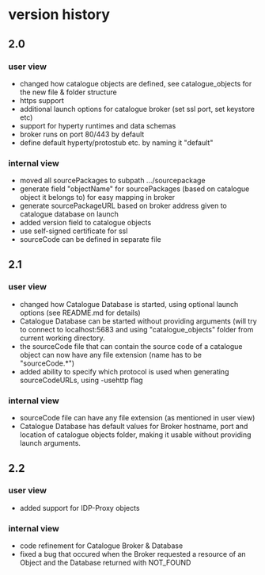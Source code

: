 # version history
## 2.0
### user view
* changed how catalogue objects are defined, see catalogue_objects for the new file & folder structure
* https support
* additional launch options for catalogue broker (set ssl port, set keystore etc)
* support for hyperty runtimes and data schemas
* broker runs on port 80/443 by default
* define default hyperty/protostub etc. by naming it "default"

### internal view
* moved all sourcePackages to subpath .../sourcepackage
* generate field "objectName" for sourcePackages (based on catalogue object it belongs to) for easy mapping in broker
* generate sourcePackageURL based on broker address given to catalogue database on launch
* added version field to catalogue objects
* use self-signed certificate for ssl
* sourceCode can be defined in separate file

## 2.1
### user view
* changed how Catalogue Database is started, using optional launch options (see README.md for details)
* Catalogue Database can be started without providing arguments (will try to connect to localhost:5683 and using "catalogue_objects" folder from current working directory.
* the sourceCode file that can contain the source code of a catalogue object can now have any file extension (name has to be "sourceCode.*")
* added ability to specify which protocol is used when generating sourceCodeURLs, using -usehttp flag

### internal view
* sourceCode file can have any file extension (as mentioned in user view)
* Catalogue Database has default values for Broker hostname, port and location of catalogue objects folder, making it usable without providing launch arguments.

## 2.2
### user view
* added support for IDP-Proxy objects

### internal view
* code refinement for Catalogue Broker & Database
* fixed a bug that occured when the Broker requested a resource of an Object and the Database returned with NOT_FOUND